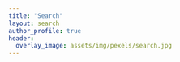 ```yaml
---
title: "Search"
layout: search
author_profile: true
header: 
  overlay_image: assets/img/pexels/search.jpg
---
```



